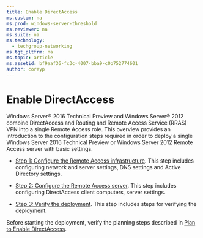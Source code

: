 ```yaml
---
title: Enable DirectAccess
ms.custom: na
ms.prod: windows-server-threshold
ms.reviewer: na
ms.suite: na
ms.technology: 
  - techgroup-networking
ms.tgt_pltfrm: na
ms.topic: article
ms.assetid: bf9aaf36-fc3c-4007-bba9-c0b752774601
author: coreyp
---
```

# Enable DirectAccess
Windows Server® 2016 Technical Preview and Windows Server® 2012 combine DirectAccess and Routing and Remote Access Service \(RRAS\) VPN into a single Remote Access role. This overview provides an introduction to the configuration steps required in order to deploy a single Windows Server 2016 Technical Preview or  Windows Server 2012  Remote Access server with basic settings.  
  
-   [Step 1: Configure the Remote Access infrastructure](assetId:///aad8e18a-4b20-4140-b209-057a041a92d3). This step includes configuring network and server settings, DNS settings and Active Directory settings.  
  
-   [Step 2: Configure the Remote Access server](assetId:///b3d24915-6af0-42e4-af44-d9c308780388). This step includes configuring DirectAccess client computers, server settings.  
  
-   [Step 3: Verify the deployment](assetId:///c0c98631-4a13-4867-b2be-8f1a2b07326f). This step includes steps for verifying the deployment.  
  
Before starting the deployment, verify the planning steps described in [Plan to Enable DirectAccess](assetId:///a85edc1a-89ec-46f5-bd47-c5fb0d6b407a).  
  

